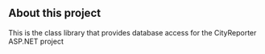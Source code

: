## About this project

This is the class library that provides database access for the CityReporter ASP.NET project